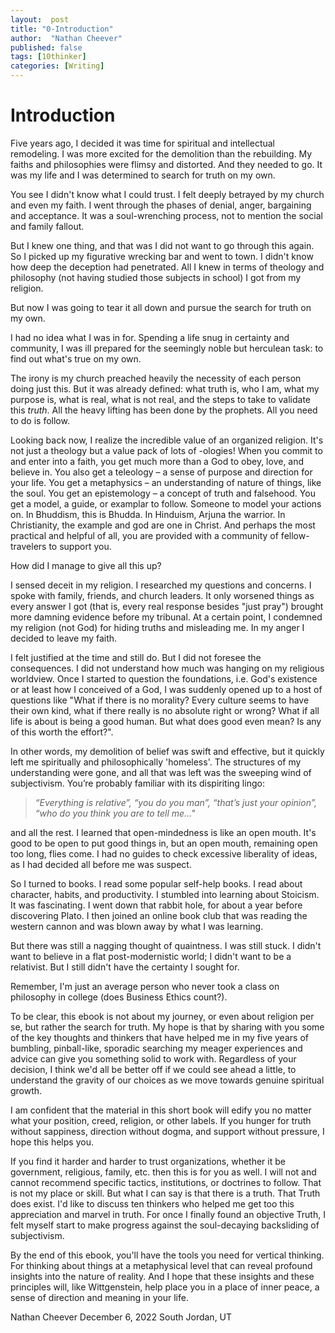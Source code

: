 ```yaml
---
layout:  post
title: "0-Introduction"
author:  "Nathan Cheever"
published: false
tags: [10thinker]
categories: [Writing]
---
```


# Introduction

Five years ago, I decided it was time for spiritual and intellectual remodeling.
I was more excited for the demolition than the rebuilding.
My faiths and philosophies were flimsy and distorted. 
And they needed to go.
It was my life and I was determined to search for truth on my own.

You see I didn't know what I could trust. I felt deeply betrayed by my church and even my faith. I went through the phases of denial, anger, bargaining and acceptance. It was a soul-wrenching process, not to mention the social and family fallout. 

But I knew one thing, and that was I did not want to go through this again. 
So I picked up my figurative wrecking bar and went to town.
I didn't know how deep the deception had penetrated.
All I knew in terms of theology and philosophy (not having studied those subjects in school) I got from my religion.

But now I was going to tear it all down and pursue the search for truth on my own.

I had no idea what I was in for. 
Spending a life snug in certainty and community, I was ill prepared for the seemingly noble but herculean task: to find out what's true on my own.

The irony is my church preached heavily the necessity of each person doing just this. 
But it was already defined: what truth is, who I am, what my purpose is, what is real, what is not real, and the steps to take to validate this _truth_. All the heavy lifting has been done by the prophets. All you need to do is follow.

Looking back now, I realize the incredible value of an organized religion. It's not just a theology but a value pack of lots of -ologies! When you commit to and enter into a faith, you get much more than a God to obey, love, and believe in. You also get a teleology – a sense of purpose and direction for your life. You get a metaphysics – an understanding of nature of things, like the soul. You get an epistemology – a concept of truth and falsehood. You get a model, a guide, or examplar to follow. Someone to model your actions on. In Bhuddism, this is Bhudda. In Hinduism, Arjuna the warrior. In Christianity, the example and god are one in Christ. And perhaps the most practical and helpful of all, you are provided with a community of fellow-travelers to support you. 

How did I manage to give all this up?

I sensed deceit in my religion. I researched my questions and concerns. I spoke with family, friends, and church leaders. It only worsened things as every answer I got (that is, every real response besides "just pray") brought more damning evidence before my tribunal. At a certain point, I condemned my religion (not God) for hiding truths and misleading me. In my anger I decided to leave my faith.

I felt justified at the time and still do. But I did not foresee the consequences. I did not understand how much was hanging on my religious worldview. Once I started to question the foundations, i.e. God's existence or at least how I conceived of a God, I was suddenly opened up to a host of questions like "What if there is no morality? Every culture seems to have their own kind, what if there really is no absolute right or wrong? What if all life is about is being a good human. But what does good even mean? Is any of this worth the effort?".

In other words, my demolition of belief was swift and effective, but it quickly left me spiritually and philosophically 'homeless'. The structures of my understanding were gone, and all that was left was the sweeping wind of subjectivism. You’re probably familiar with its dispiriting lingo:

> _“Everything is relative”, “you do you man”, “that’s just your opinion”, “who do you think you are to tell me…"_

and all the rest. I learned that open-mindedness is like an open mouth. It's good to be open to put good things in, but an open mouth, remaining open too long, flies come. I had no guides to check excessive liberality of ideas, as I had decided all before me was suspect.

So I turned to books. I read some popular self-help books. I read about character, habits, and productivity. I stumbled into learning about Stoicism. It was fascinating. I went down that rabbit hole, for about a year before discovering Plato. I then joined an online book club that was reading the western cannon and was blown away by what I was learning. 

But there was still a nagging thought of quaintness. I was still stuck. I didn't want to believe in a flat post-modernistic world; I didn't want to be a relativist. But I still didn't have the certainty I sought for.

Remember, I'm just an average person who never took a class on philosophy in college (does Business Ethics count?). 

To be clear, this ebook is not about my journey, or even about religion per se, but rather the search for truth. 
My hope is that by sharing with you some of the key thoughts and thinkers that have helped me in my five years of bumbling, pinball-like, sporadic searching my meager experiences and advice can give you something solid to work with.
Regardless of your decision, I think we'd all be better off if we could see ahead a little, to understand the gravity of our choices as we move towards genuine spiritual growth.

I am confident that the material in this short book will edify you no matter what your position, creed, religion, or other labels. If you hunger for truth without sappiness, direction without dogma, and support without pressure, I hope this helps you. 

If you find it harder and harder to trust organizations, whether it be government, religious, family, etc. then this is for you as well. I will not and cannot recommend specific tactics, institutions, or doctrines to follow. That is not my place or skill. But what I can say is that there is a truth. That Truth does exist. I'd like to discuss ten thinkers who helped me get too this appreciation and marvel in truth. For once I finally found an objective Truth, I felt myself start to make progress against the soul-decaying backsliding of subjectivism.

By the end of this ebook, you'll have the tools you need for vertical thinking. For thinking about things at a metaphysical level that can reveal profound insights into the nature of reality. And I hope that these insights and these principles will, like Wittgenstein, help place you in a place of inner peace, a sense of direction and meaning in your life. 

Nathan Cheever
December 6, 2022
South Jordan, UT